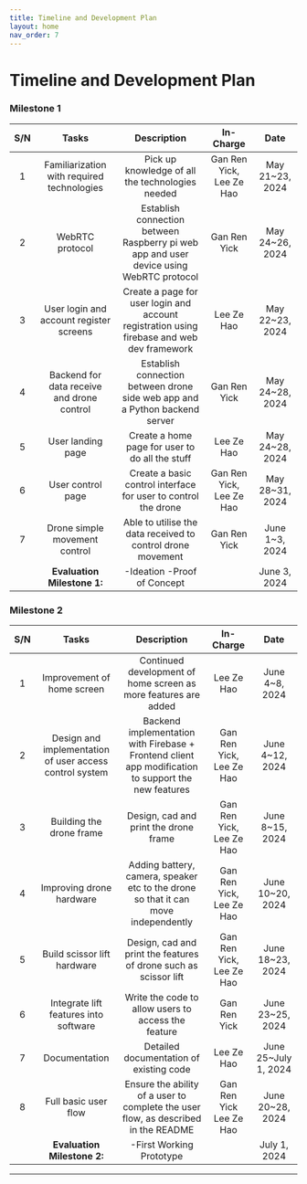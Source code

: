 ```yaml
---
title: Timeline and Development Plan
layout: home
nav_order: 7
---
```

# Timeline and Development Plan

### Milestone 1

| **S/N** |                  **Tasks**                 |                                       **Description**                                      |       **In-Charge**      |     **Date**    |
|:------:|:------------------------------------------:|:------------------------------------------------------------------------------------------:|:------------------------:|:---------------:|
|    1   | Familiarization with required technologies | Pick up knowledge of all the technologies needed                                           | Gan Ren Yick, Lee Ze Hao | May 21~23, 2024 |
|    2   |               WebRTC protocol              | Establish connection between Raspberry pi web app and user device using WebRTC protocol    |       Gan Ren Yick       | May 24~26, 2024 |
|    3   |   User login and account register screens  | Create a page for user login and account registration using firebase and web dev framework |        Lee Ze Hao        | May 22~23, 2024 |
|    4   | Backend for data receive and drone control | Establish connection between drone side web app and a Python backend server                |       Gan Ren Yick       | May 24~28, 2024 |
|    5   |              User landing page             | Create a home page for user to do all the stuff                                            |        Lee Ze Hao        | May 24~28, 2024 |
|    6   |              User control page             | Create a basic control interface for user to control the drone                             | Gan Ren Yick, Lee Ze Hao | May 28~31, 2024 |
|    7   |        Drone simple movement control       | Able to utilise the data received to control drone movement                                |       Gan Ren Yick       |  June 1~3, 2024 |
|        |         **Evaluation Milestone 1:**        | -Ideation  -Proof of Concept                                                               |                          |   June 3, 2024  |


### Milestone 2

| **S/N** |                        **Tasks**                        |                                           **Description**                                           |       **In-Charge**      |       **Date**       |
|:-------:|:-------------------------------------------------------:|:---------------------------------------------------------------------------------------------------:|:------------------------:|:--------------------:|
|    1    |                Improvement of home screen               |                   Continued development of home screen as more features are added                   |        Lee Ze Hao        |    June 4~8, 2024    |
|    2    | Design and implementation of user access control system | Backend implementation with Firebase + Frontend client app modification to support the new features | Gan Ren Yick, Lee Ze Hao |    June 4~12, 2024   |
|    3    |                Building  the drone frame                |                                Design, cad and print the drone frame                                | Gan Ren Yick, Lee Ze Hao |    June 8~15, 2024   |
|    4    |                 Improving drone hardware                |          Adding battery, camera, speaker etc to the drone so that it can move independently         | Gan Ren Yick, Lee Ze Hao |   June 10~20, 2024   |
|    5    |               Build scissor lift hardware               |                   Design, cad and print the features of drone such as scissor lift                  | Gan Ren Yick, Lee Ze Hao |   June 18~23, 2024   |
|    6    |          Integrate lift features into software          |                         Write the code to allow users to access the feature                         |       Gan Ren Yick       |   June 23~25, 2024   |
|    7    |                      Documentation                      |                               Detailed documentation of existing code                               |        Lee Ze Hao        | June 25~July 1, 2024 |
|    8    |                   Full basic user flow                  |          Ensure the ability of a user to complete the user flow, as described in the README         |  Gan Ren Yick Lee Ze Hao |   June 20~28, 2024   |
|         |               **Evaluation Milestone 2:**               | -First Working Prototype                                                                            |                          |     July 1, 2024     |

----

[Just the Docs]: https://just-the-docs.github.io/just-the-docs/
[GitHub Pages]: https://docs.github.com/en/pages
[README]: https://github.com/just-the-docs/just-the-docs-template/blob/main/README.md
[Jekyll]: https://jekyllrb.com
[GitHub Pages / Actions workflow]: https://github.blog/changelog/2022-07-27-github-pages-custom-github-actions-workflows-beta/
[use this template]: https://github.com/just-the-docs/just-the-docs-template/generate
